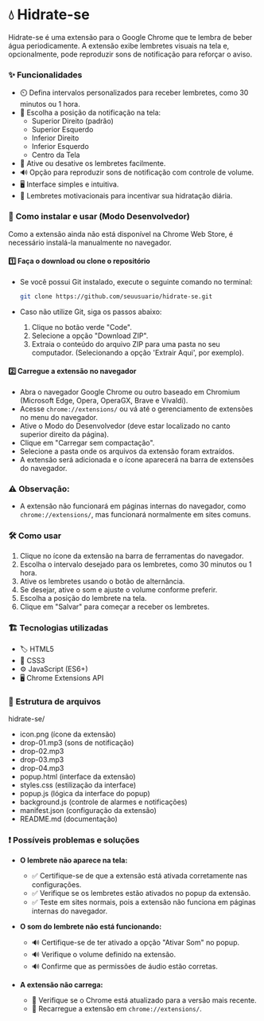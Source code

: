 # 💧 **Hidrate-se**

Hidrate-se é uma extensão para o Google Chrome que te lembra de beber água periodicamente. A extensão exibe lembretes visuais na tela e, opcionalmente, pode reproduzir sons de notificação para reforçar o aviso.

### ✨ **Funcionalidades**

- ⏲️ Defina intervalos personalizados para receber lembretes, como 30 minutos ou 1 hora.
- 📍 Escolha a posição da notificação na tela:
  - Superior Direito (padrão)
  - Superior Esquerdo
  - Inferior Direito
  - Inferior Esquerdo
  - Centro da Tela
- 🔔 Ative ou desative os lembretes facilmente.
- 🔊 Opção para reproduzir sons de notificação com controle de volume.
- 🖥️ Interface simples e intuitiva.
- 💪 Lembretes motivacionais para incentivar sua hidratação diária.

### 🚀 **Como instalar e usar (Modo Desenvolvedor)**

Como a extensão ainda não está disponível na Chrome Web Store, é necessário instalá-la manualmente no navegador.

#### 1️⃣ **Faça o download ou clone o repositório**
   - Se você possui Git instalado, execute o seguinte comando no terminal:
   
     ```bash
     git clone https://github.com/seuusuario/hidrate-se.git
     ```

   - Caso não utilize Git, siga os passos abaixo:
     1. Clique no botão verde "Code".
     2. Selecione a opção "Download ZIP".
     3. Extraia o conteúdo do arquivo ZIP para uma pasta no seu computador. (Selecionando a opção 'Extrair Aqui', por exemplo).

#### 2️⃣ **Carregue a extensão no navegador**
   - Abra o navegador Google Chrome ou outro baseado em Chromium (Microsoft Edge, Opera, OperaGX, Brave e Vivaldi).
   - Acesse `chrome://extensions/` ou vá até o gerenciamento de extensões no menu do navegador.
   - Ative o Modo do Desenvolvedor (deve estar localizado no canto superior direito da página).
   - Clique em "Carregar sem compactação".
   - Selecione a pasta onde os arquivos da extensão foram extraídos.
   - A extensão será adicionada e o ícone aparecerá na barra de extensões do navegador.

### ⚠️ **Observação:** 
   - A extensão não funcionará em páginas internas do navegador, como `chrome://extensions/`, mas funcionará normalmente em sites comuns.

### 🛠️ **Como usar**

1. Clique no ícone da extensão na barra de ferramentas do navegador.
2. Escolha o intervalo desejado para os lembretes, como 30 minutos ou 1 hora.
3. Ative os lembretes usando o botão de alternância.
4. Se desejar, ative o som e ajuste o volume conforme preferir.
5. Escolha a posição do lembrete na tela.
6. Clique em "Salvar" para começar a receber os lembretes.

### 🏗️ **Tecnologias utilizadas**

- 🏷️ HTML5
- 🎨 CSS3
- ⚙️ JavaScript (ES6+)
- 🖥️ Chrome Extensions API

### 📂 **Estrutura de arquivos**

hidrate-se/
   - icon.png (ícone da extensão)
   - drop-01.mp3 (sons de notificação)
   - drop-02.mp3
   - drop-03.mp3
   - drop-04.mp3
   - popup.html (interface da extensão)
   - styles.css (estilização da interface)
   - popup.js (lógica da interface do popup)
   - background.js (controle de alarmes e notificações)
   - manifest.json (configuração da extensão)
   - README.md (documentação)


### ❗ **Possíveis problemas e soluções**

- **O lembrete não aparece na tela:**
  - ✅ Certifique-se de que a extensão está ativada corretamente nas configurações.
  - ✅ Verifique se os lembretes estão ativados no popup da extensão.
  - ✅ Teste em sites normais, pois a extensão não funciona em páginas internas do navegador.
  
- **O som do lembrete não está funcionando:**
  - 🔊 Certifique-se de ter ativado a opção "Ativar Som" no popup.
  - 🔊 Verifique o volume definido na extensão.
  - 🔊 Confirme que as permissões de áudio estão corretas.

- **A extensão não carrega:**
  - 🔄 Verifique se o Chrome está atualizado para a versão mais recente.
  - 🔄 Recarregue a extensão em `chrome://extensions/`.
